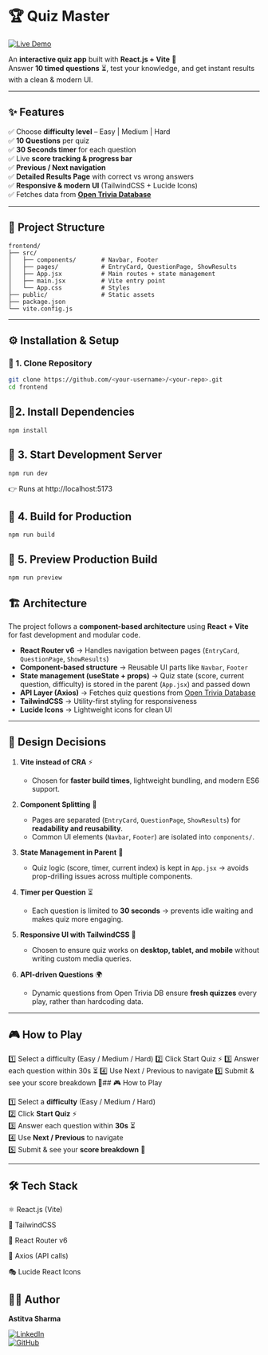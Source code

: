 # 🏆 Quiz Master  

[![Live Demo](https://img.shields.io/badge/Live-Demo-brightgreen?style=for-the-badge&logo=vercel)](https://dh5uaxfjzwbbq.cloudfront.net/
)

An **interactive quiz app** built with **React.js + Vite** 🎯  
Answer **10 timed questions** ⏳, test your knowledge, and get instant results with a clean & modern UI.  

---

## ✨ Features  

✅ Choose **difficulty level** – Easy | Medium | Hard  
✅ **10 Questions** per quiz  
✅ **30 Seconds timer** for each question  
✅ Live **score tracking & progress bar**  
✅ **Previous / Next navigation**  
✅ **Detailed Results Page** with correct vs wrong answers  
✅ **Responsive & modern UI** (TailwindCSS + Lucide Icons)  
✅ Fetches data from **[Open Trivia Database](https://opentdb.com/)**  

---

## 📂 Project Structure  
```
frontend/
├── src/
│   ├── components/       # Navbar, Footer
│   ├── pages/            # EntryCard, QuestionPage, ShowResults
│   ├── App.jsx           # Main routes + state management
│   ├── main.jsx          # Vite entry point
│   └── App.css           # Styles
├── public/               # Static assets
├── package.json
└── vite.config.js
```



---

## ⚙️ Installation & Setup  

### 🔹 1. Clone Repository  
```bash
git clone https://github.com/<your-username>/<your-repo>.git
cd frontend
```

## 🔹2. Install Dependencies
```
npm install
```

## 🔹 3. Start Development Server
```
npm run dev
```


👉 Runs at http://localhost:5173

## 🔹 4. Build for Production
```
npm run build
```

## 🔹 5. Preview Production Build
```
npm run preview

```
## 🏗️ Architecture  

The project follows a **component-based architecture** using **React + Vite** for fast development and modular code.  

- **React Router v6** → Handles navigation between pages (`EntryCard`, `QuestionPage`, `ShowResults`)  
- **Component-based structure** → Reusable UI parts like `Navbar`, `Footer`  
- **State management (useState + props)** → Quiz state (score, current question, difficulty) is stored in the parent (`App.jsx`) and passed down  
- **API Layer (Axios)** → Fetches quiz questions from [Open Trivia Database](https://opentdb.com/)  
- **TailwindCSS** → Utility-first styling for responsiveness  
- **Lucide Icons** → Lightweight icons for clean UI  

---

## 🧠 Design Decisions  

1. **Vite instead of CRA** ⚡  
   - Chosen for **faster build times**, lightweight bundling, and modern ES6 support.  

2. **Component Splitting** 🧩  
   - Pages are separated (`EntryCard`, `QuestionPage`, `ShowResults`) for **readability and reusability**.  
   - Common UI elements (`Navbar`, `Footer`) are isolated into `components/`.  

3. **State Management in Parent** 🎯  
   - Quiz logic (score, timer, current index) is kept in `App.jsx` → avoids prop-drilling issues across multiple components.  

4. **Timer per Question** ⏳  
   - Each question is limited to **30 seconds** → prevents idle waiting and makes quiz more engaging.  

5. **Responsive UI with TailwindCSS** 📱  
   - Chosen to ensure quiz works on **desktop, tablet, and mobile** without writing custom media queries.  

6. **API-driven Questions** 🌍  
   - Dynamic questions from Open Trivia DB ensure **fresh quizzes** every play, rather than hardcoding data.  

---

## 🎮 How to Play

1️⃣ Select a difficulty (Easy / Medium / Hard)
2️⃣ Click Start Quiz ⚡
3️⃣ Answer each question within 30s ⏳
4️⃣ Use Next / Previous to navigate
5️⃣ Submit & see your score breakdown 🎉## 🎮 How to Play  

1️⃣ Select a **difficulty** (Easy / Medium / Hard)  
2️⃣ Click **Start Quiz** ⚡  
3️⃣ Answer each question within **30s** ⏳  
4️⃣ Use **Next / Previous** to navigate  
5️⃣ Submit & see your **score breakdown** 🎉  

---  


## 🛠️ Tech Stack

⚛️ React.js (Vite)

🎨 TailwindCSS

🔄 React Router v6

📡 Axios (API calls)

🎭 Lucide React Icons

## 👨‍💻 Author  

**Astitva Sharma**  

[![LinkedIn](https://img.shields.io/badge/LinkedIn-Connect-blue?style=for-the-badge&logo=linkedin)](https://www.linkedin.com/in/astitva-sharma-012b4b252/)  
[![GitHub](https://img.shields.io/badge/GitHub-Follow-black?style=for-the-badge&logo=github)](https://github.com/Astitvazz)
